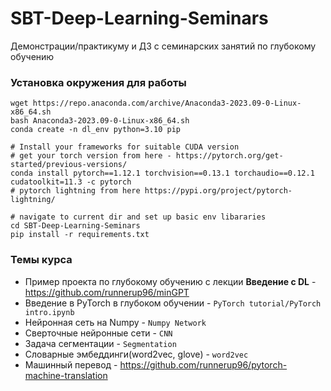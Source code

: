 # SBT-Deep-Learning-Seminars
Демонстрации/практикуму и ДЗ с семинарских занятий по глубокому обучению

### Установка окружения для работы
```
wget https://repo.anaconda.com/archive/Anaconda3-2023.09-0-Linux-x86_64.sh
bash Anaconda3-2023.09-0-Linux-x86_64.sh
conda create -n dl_env python=3.10 pip

# Install your frameworks for suitable CUDA version
# get your torch version from here - https://pytorch.org/get-started/previous-versions/
conda install pytorch==1.12.1 torchvision==0.13.1 torchaudio==0.12.1 cudatoolkit=11.3 -c pytorch
# pytorch lightning from here https://pypi.org/project/pytorch-lightning/

# navigate to current dir and set up basic env libararies
cd SBT-Deep-Learning-Seminars
pip install -r requirements.txt
```

### Темы курса
* Пример проекта по глубокому обучению с лекции **Введение с DL** - https://github.com/runnerup96/minGPT
* Введение в PyTorch в глубоком обучении - `PyTorch tutorial/PyTorch intro.ipynb`
* Нейронная сеть на Numpy - `Numpy Network`
* Сверточные нейронные сети - `CNN`
* Задача сегментации - `Segmentation`
* Словарные эмбеддинги(word2vec, glove) - `word2vec`
* Машинный перевод - https://github.com/runnerup96/pytorch-machine-translation
